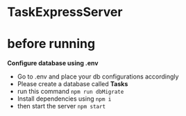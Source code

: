 # TaskExpressServer

# before running 

**Configure database using .env**
 - Go to .env and place your db configurations accordingly
 - Please create a database called **Tasks**
 - run this command `npm run dbMigrate`
 - Install dependencies using `npm i`
 - then start the server `npm start`